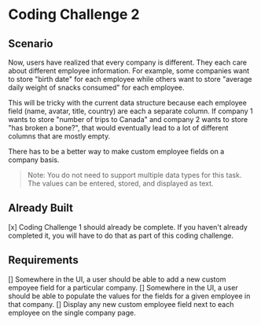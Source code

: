 # Coding Challenge 2
## Scenario
Now, users have realized that every company is different. They each care about different employee information. For example, some companies want to store "birth date" for each employee while others want to store "average daily weight of snacks consumed" for each employee.

This will be tricky with the current data structure because each employee field (name, avatar, title, country) are each a separate column. If company 1 wants to store "number of trips to Canada" and company 2 wants to store "has broken a bone?", that would eventually lead to a lot of different columns that are mostly empty.

There has to be a better way to make custom employee fields on a company basis.

> Note: You do not need to support multiple data types for this task. The values can be entered, stored, and displayed as text.

## Already Built
[x] Coding Challenge 1 should already be complete. If you haven't already completed it, you will have to do that as part of this coding challenge.

## Requirements
[] Somewhere in the UI, a user should be able to add a new custom empoyee field for a particular company.
[] Somewhere in the UI, a user should be able to populate the values for the fields for a given employee in that company.
[] Display any new custom employee field next to each employee on the single company page.
